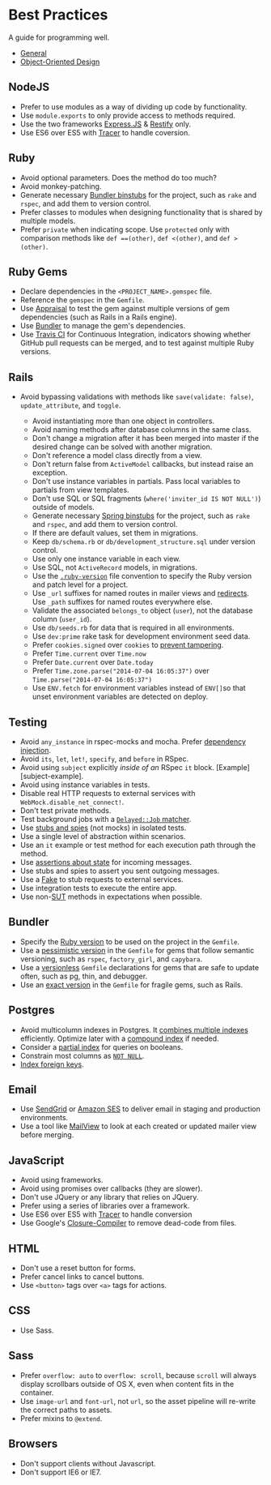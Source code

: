Best Practices
==============

A guide for programming well.

* [General](/best-practices/general)
* [Object-Oriented Design](/best-practices/object-oriented-design)





NodeJS
------

* Prefer to use modules as a way of dividing up code by functionality.
* Use `module.exports` to only provide access to methods required.
* Use the two frameworks [Express.JS] & [Restify] only.
* Use ES6 over ES5 with [Tracer] to handle coversion.

[Express.JS]: http://expressjs.com/
[Restify]: http://mcavage.me/node-restify/
[Tracer]: https://github.com/google/traceur-compiler



Ruby
----

* Avoid optional parameters. Does the method do too much?
* Avoid monkey-patching.
* Generate necessary [Bundler binstubs] for the project, such as `rake` and
`rspec`, and add them to version control.
* Prefer classes to modules when designing functionality that is shared by
multiple models.
* Prefer `private` when indicating scope. Use `protected` only with comparison
methods like `def ==(other)`, `def <(other)`, and `def >(other)`.

[Bundler binstubs]: https://github.com/sstephenson/rbenv/wiki/Understanding-binstubs

Ruby Gems
---------

* Declare dependencies in the `<PROJECT_NAME>.gemspec` file.
* Reference the `gemspec` in the `Gemfile`.
* Use [Appraisal] to test the gem against multiple versions of gem dependencies
(such as Rails in a Rails engine).
* Use [Bundler] to manage the gem's dependencies.
* Use [Travis CI] for Continuous Integration, indicators showing whether GitHub
pull requests can be merged, and to test against multiple Ruby versions.

[Appraisal]: https://github.com/thoughtbot/appraisal
[Bundler]: http://bundler.io
[Travis CI]: http://travis-ci.org

Rails
-----

* Avoid bypassing validations with methods like `save(validate: false)`,
    `update_attribute`, and `toggle`.
    * Avoid instantiating more than one object in controllers.
    * Avoid naming methods after database columns in the same class.
    * Don't change a migration after it has been merged into master if the desired
    change can be solved with another migration.
    * Don't reference a model class directly from a view.
    * Don't return false from `ActiveModel` callbacks, but instead raise an
    exception.
    * Don't use instance variables in partials. Pass local variables to partials
    from view templates.
    * Don't use SQL or SQL fragments (`where('inviter_id IS NOT NULL')`) outside of
    models.
    * Generate necessary [Spring binstubs] for the project, such as `rake` and
    `rspec`, and add them to version control.
    * If there are default values, set them in migrations.
    * Keep `db/schema.rb` or `db/development_structure.sql` under version control.
    * Use only one instance variable in each view.
    * Use SQL, not `ActiveRecord` models, in migrations.
    * Use the [`.ruby-version`] file convention to specify the Ruby version and
    patch level for a project.
    * Use `_url` suffixes for named routes in mailer views and [redirects].  Use
    `_path` suffixes for named routes everywhere else.
    * Validate the associated `belongs_to` object (`user`), not the database column
    (`user_id`).
    * Use `db/seeds.rb` for data that is required in all environments.
    * Use `dev:prime` rake task for development environment seed data.
    * Prefer `cookies.signed` over `cookies` to [prevent tampering].
    * Prefer `Time.current` over `Time.now`
    * Prefer `Date.current` over `Date.today`
    * Prefer `Time.zone.parse("2014-07-04 16:05:37")` over `Time.parse("2014-07-04 16:05:37")`
    * Use `ENV.fetch` for environment variables instead of `ENV[]`so that unset
    environment variables are detected on deploy.

    [`.ruby-version`]: https://gist.github.com/fnichol/1912050
    [redirects]: http://www.w3.org/Protocols/rfc2616/rfc2616-sec14.html#sec14.30
    [Spring binstubs]: https://github.com/sstephenson/rbenv/wiki/Understanding-binstubs
    [prevent tampering]: http://blog.bigbinary.com/2013/03/19/cookies-on-rails.html


Testing
-------

* Avoid `any_instance` in rspec-mocks and mocha. Prefer [dependency injection].
* Avoid `its`, `let`, `let!`, `specify`, and `before` in RSpec.
* Avoid using `subject` explicitly *inside of an* RSpec `it` block.
[Example][subject-example].
* Avoid using instance variables in tests.
* Disable real HTTP requests to external services with
`WebMock.disable_net_connect!`.
* Don't test private methods.
* Test background jobs with a [`Delayed::Job` matcher].
* Use [stubs and spies] \(not mocks\) in isolated tests.
* Use a single level of abstraction within scenarios.
* Use an `it` example or test method for each execution path through the method.
* Use [assertions about state] for incoming messages.
* Use stubs and spies to assert you sent outgoing messages.
* Use a [Fake] to stub requests to external services.
* Use integration tests to execute the entire app.
* Use non-[SUT] methods in expectations when possible.

[dependency injection]: http://en.wikipedia.org/wiki/Dependency_injection
[explicit subject example]: /style/samples/testing.rb#17
[`Delayed::Job` matcher]: https://gist.github.com/3186463
[stubs and spies]: http://robots.thoughtbot.com/post/159805295/spy-vs-spy
[assertions about state]: https://speakerdeck.com/skmetz/magic-tricks-of-testing-railsconf?slide=51
[Fake]: http://robots.thoughtbot.com/post/219216005/fake-it
[SUT]: http://xunitpatterns.com/SUT.html



Bundler
-------

* Specify the [Ruby version] to be used on the project in the `Gemfile`.
* Use a [pessimistic version] in the `Gemfile` for gems that follow semantic
versioning, such as `rspec`, `factory_girl`, and `capybara`.
* Use a [versionless] `Gemfile` declarations for gems that are safe to update
often, such as pg, thin, and debugger.
* Use an [exact version] in the `Gemfile` for fragile gems, such as Rails.

[Ruby version]: http://bundler.io/v1.3/gemfile_ruby.html
[exact version]: http://robots.thoughtbot.com/post/35717411108/a-healthy-bundle
[pessimistic version]: http://robots.thoughtbot.com/post/35717411108/a-healthy-bundle
[versionless]: http://robots.thoughtbot.com/post/35717411108/a-healthy-bundle



Postgres
--------

* Avoid multicolumn indexes in Postgres. It [combines multiple indexes]
efficiently. Optimize later with a [compound index] if needed.
* Consider a [partial index] for queries on booleans.
* Constrain most columns as [`NOT NULL`].
* [Index foreign keys].

[`NOT NULL`]: http://www.postgresql.org/docs/9.1/static/ddl-constraints.html#AEN2444
[combines multiple indexes]: http://www.postgresql.org/docs/9.1/static/indexes-bitmap-scans.html
[compound index]: http://www.postgresql.org/docs/9.2/static/indexes-bitmap-scans.html
[partial index]: http://www.postgresql.org/docs/9.1/static/indexes-partial.html
[Index foreign keys]: https://tomafro.net/2009/08/using-indexes-in-rails-index-your-associations


Email
-----

* Use [SendGrid] or [Amazon SES] to deliver email in staging and production
environments.
* Use a tool like [MailView] to look at each created or updated mailer view
before merging.

[Amazon SES]: http://robots.thoughtbot.com/post/3105121049/delivering-email-with-amazon-ses-in-a-rails-3-app
[SendGrid]: https://devcenter.heroku.com/articles/sendgrid
[MailView]: https://github.com/37signals/mail_view



JavaScript
----------

* Avoid using frameworks.
* Avoid using promises over callbacks (they are slower).
* Don't use JQuery or any library that relies on JQuery.
* Prefer using a series of libraries over a framework.
* Use ES6 over ES5 with [Tracer] to handle conversion
* Use Google's [Closure-Compiler] to remove dead-code from files.

[Tracer]: https://github.com/google/traceur-compiler
[Closure-Compiler]: https://developers.google.com/closure/compiler/


HTML
----

* Don't use a reset button for forms.
* Prefer cancel links to cancel buttons.
* Use `<button>` tags over `<a>` tags for actions.

CSS
---

* Use Sass.

Sass
----

* Prefer `overflow: auto` to `overflow: scroll`, because `scroll` will always
display scrollbars outside of OS X, even when content fits in the container.
* Use `image-url` and `font-url`, not `url`, so the asset pipeline will re-write
the correct paths to assets.
* Prefer mixins to `@extend`.

Browsers
--------

* Don't support clients without Javascript.
* Don't support IE6 or IE7.

